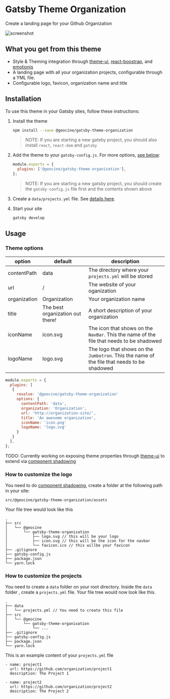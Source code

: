 # Gatsby Theme Organization

Create a landing page for your Github Organization

![screenshot](https://i.imgur.com/AbGyhZr.png)

## What you get from this theme

- Style & Theming integration through [theme-ui](https://theme-ui.com/), [react-boostrap](https://react-bootstrap.github.io/), and [emotionjs](https://emotion.sh)
- A landing page with all your organization projects, configurable through a YML file. 
- Configurable logo, favicon, organization name and title

## Installation

To use this theme in your Gatsby sites, follow these instructions:

1.  Install the theme

    ```sh
    npm install --save @geocine/gatsby-theme-organization
    ```
    > NOTE: If you are starting a new gatsby project, you should also install `react`, `react-dom` and `gatsby`

2.  Add the theme to your `gatsby-config.js`. For more options, [see below](#theme-options):

    ```js
    module.exports = {
      plugins: ['@geocine/gatsby-theme-organization'],
    };
    ```
    > NOTE: If you are starting a new gatsby project, you should create the `gatsby-config.js` file first and the contents shown above
    
3. Create a `data/projects.yml` file. See [details here](#how-to-customize-the-projects).

4.  Start your site
    ```sh
    gatsby develop
    ```

## Usage

### Theme options

| option       | default                          | description                                                                                 |
|--------------|----------------------------------|---------------------------------------------------------------------------------------------|
| contentPath  | data                             | The directory where your `projects.yml` will be stored                                      |
| url          | /                                | The website of your oganization                                                             |
| organization | Organization                     | Your organization name                                                                      |
| title        | The best organization out there! | A short description of your organization                                                    |
| iconName     | icon.svg                         | The icon that shows on the `NavBar`. This the name of the file that needs to be shadowed    |
| logoName     | logo.svg                         | The logo that shows on the `Jumbotron`. This the name of the file that needs to be shadowed |

```js
module.exports = {
  plugins: [
   { 
     resolve: '@geocine/gatsby-theme-organization' 
     options: {
       contentPath: 'data',
       organization: 'Organization',
       url: 'http://organization-site/',
       title: 'An awesome organization',
       iconName: 'icon.png'
       logoName: 'logo.svg'
     }
   }
  ],
};
```

TODO: Currently working on exposing theme properties through [theme-ui](https://theme-ui.com/) to extend via [component shadowing](https://www.gatsbyjs.org/blog/2019-04-29-component-shadowing/) 

### How to customize the logo

You need to do [component shadowing](https://www.gatsbyjs.org/blog/2019-04-29-component-shadowing/), create a folder at the following path in your site:

```
src/@geocine/gatsby-theme-organization/assets
```
Your file tree would look like this

```
.
├── src
│   └── @geocine
│       └── gatsby-theme-organization
│           ├── logo.svg // this will be your logo
│           ├── icon.svg // this will be the icon for the navbar
│           └── favicon.ico // this willbe your favicon
├── .gitignore
├── gatsby-config.js
├── package.json
└── yarn.lock
```

### How to customize the projects

You need to create a `data` folder on your root directory. Inside the `data` folder , create a `projects.yml` file. Your file tree would now look like this.

```
.
├── data
│   └── projects.yml // You need to create this file
├── src
│   └── @geocine
│       └── gatsby-theme-organixation
│           └── ...
├── .gitignore
├── gatsby-config.js
├── package.json
└── yarn.lock
```

This is an example content of your `projects.yml` file

```
- name: project1
  url: https://github.com/organization/project1
  description: The Project 1

- name: project2
  url: https://github.com/organization/project2
  description: The Project 2
```
